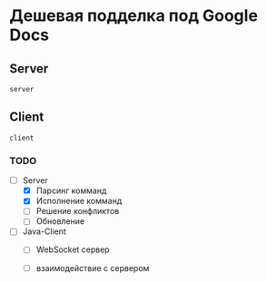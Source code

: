 # Дешевая подделка под Google Docs

## Server 
`server`
## Client
`client`


### TODO
- [ ] Server
  - [x] Парсинг комманд
  - [x] Исполнение комманд
  - [ ] Решение конфликтов
  - [ ] Обновление
- [ ] Java-Client
  - [ ] WebSocket сервер
  - [ ] взаимодействие с сервером


